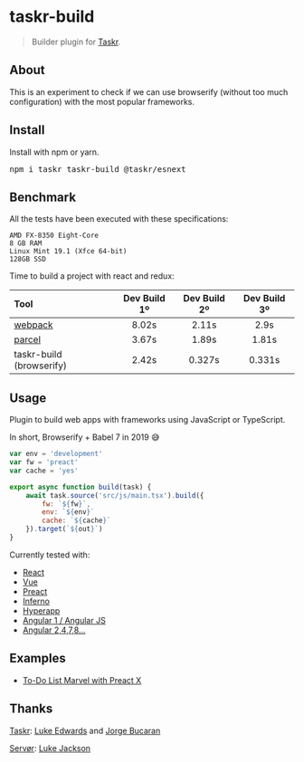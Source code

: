 # taskr-build

> Builder plugin for [Taskr](https://github.com/lukeed/taskr).

## About

This is an experiment to check if we can use browserify (without too much configuration) with the most popular frameworks.

## Install

Install with npm or yarn.

<pre>
npm i taskr taskr-build @taskr/esnext
</pre>

## Benchmark

All the tests have been executed with these specifications:

```
AMD FX-8350 Eight-Core
8 GB RAM
Linux Mint 19.1 (Xfce 64-bit)
128GB SSD
```

Time to build a project with react and redux:

| Tool | Dev Build 1º |	Dev Build 2º | Dev Build 3º |
| :---         |     :---:      |     :---:      |     :---:      |
| [webpack](https://webpack.js.org/) | 8.02s | 2.11s | 2.9s |
| [parcel](https://parceljs.org/) | 3.67s | 1.89s | 1.81s |
| taskr-build (browserify) | 2.42s | 0.327s | 0.331s |


## Usage

Plugin to build web apps with frameworks using JavaScript or TypeScript.

In short, Browserify + Babel 7 in 2019 :sweat_smile:

```js
var env = 'development'
var fw = 'preact'
var cache = 'yes'

export async function build(task) {
    await task.source('src/js/main.tsx').build({
        fw: `${fw}`,
        env: `${env}`
        cache: `${cache}`
    }).target(`${out}`)
}
```

Currently tested with:
- [React](https://github.com/facebook/react)
- [Vue](https://github.com/vuejs/vue)
- [Preact](https://github.com/developit/preact)
- [Inferno](https://github.com/infernojs/inferno)
- [Hyperapp](https://github.com/hyperapp/hyperapp)
- [Angular 1 / Angular JS](https://github.com/angular/angular.js)
- [Angular 2,4,7,8...](https://github.com/angular/angular)

## Examples

- [To-Do List Marvel with Preact X](https://github.com/ivanheral/To-Do-List-Marvel)

## Thanks

[Taskr](https://github.com/lukeed/taskr):
[Luke Edwards](https://lukeed.com) and 
[Jorge Bucaran](https://github.com/JorgeBucaran)

[Servør](https://github.com/lukejacksonn/servor):
[Luke Jackson](https://github.com/lukejacksonn)
